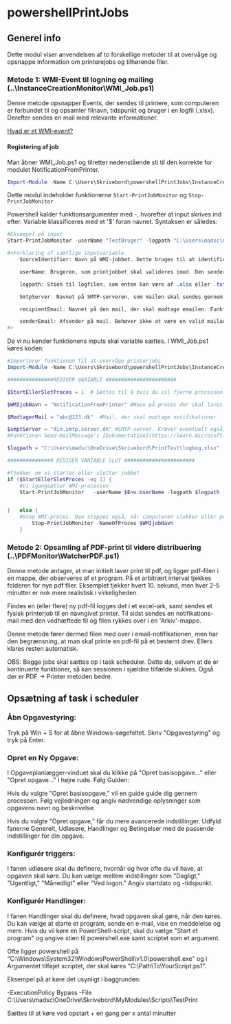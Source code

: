 # powershellPrintJobs

## Generel info
Dette modul viser anvendelsen af to forskellige metoder til at overvåge og opsnappe information om printerejobs og tilhørende filer. 

### Metode 1: WMI-Event til logning og mailing (..\InstanceCreationMonitor\WMI_Job.ps1)

Denne metode opsnapper Events, der sendes til printere, som computeren er forbundet til og opsamler filnavn, tidspunkt og bruger i en logfil (.xlsx). 
Derefter sendes en mail med relevante informationer.

[Hvad er et WMI-event?](https://learn.microsoft.com/en-us/powershell/module/microsoft.powershell.management/register-wmievent?view=powershell-5.1)

#### Registering af job

Man åbner WMI_Job.ps1 og tilretter nedenstående sti til den korrekte for modulet NotificationFromPrinter. 
```powershell
Import-Module -Name C:\Users\Skrivebord\powershellPrintJobs\InstanceCreationMonitor\Module\NotificationFromPrinter.psm1 -Force
```
Dette modul indeholder funktionerne ```Start-PrintJobMonitor``` og ```Stop-PrintJobMonitor```

Powershell kalder funktionsargumenter med -<Argument>, hvorefter at input skrives ind efter. Variable klassificeres med et '$' foran navnet. Syntaksen er således:

```powershell
#Eksempel på input
Start-PrintJobMonitor -userName "TestBruger" -logpath "C:\Users\madsc\OneDrive\Skrivebord\PrintTest" -SourceIdentifier NotificationFromPrinter

#<Forklaring af samtlige inputvariable
    SourceIdentifier: Navn på WMI-jobbet. Dette bruges til at identificere processen, så den kan lukkes ned igen mm.

    userName: Brugeren, som printjobbet skal valideres imod. Den sender kun en mail til brugeren, som har printet filen. Default: Brugernavn på den bruger, der sætter jobbet op.

    logpath: Stien til logfilen, som enten kan være af .xlsx eller .txt format. Stien skal indeholde filnavnet, og filen skal eksistere. 

    SmtpServer: Navnet på SMTP-serveren, som mailen skal sendes gennem. Kræves for at sende en mail. [Dokumentation](https://learn.microsoft.com/en-us/powershell/module/microsoft.powershell.utility/send-mailmessage?view=powershell-7.3).

    recipientEmail: Navnet på den mail, der skal modtage emailen. Funktionen skal konfigureres til at linke brugernavne op til mails, hvis der skal sendes mails ud til flere brugere.

    senderEmail: Afsender på mail. Behøver ikke at være en valid mailadresse. Default: Printjobs 
#>
```
Da vi nu kender funktionens inputs skal variable sættes. I WMI_Job.ps1 køres koden:

```powershell
#Importerer funktionen til at overvåge printerjobs
Import-Module -Name C:\Users\Skrivebord\powershellPrintJobs\InstanceCreationMonitor\Module\NotificationFromPrinter.psm1 -Force

###############REDIGER VARIABLE #######################

$StartEllerSletProces = 1  # Sættes til 0 hvis du vil fjerne processen. Er bare blevet brugt til tests uden at lukke sessionen...

$WMIjobNavn = "NotificationFromPrinter" #Navn på proces der skal laves. Bruges til at lukke den ned igen, hvis der ikke længere er behov for det.

$ModtagerMail = "abc@123.dk"  #Mail, der skal modtage notifikationer

$smptServer = "din.smtp.server.dk" #SMTP-server. Kræver eventuelt også, at der logges ind. 
#Funktionen Send-MailMessage's [Dokumentation](https://learn.microsoft.com/en-us/powershell/module/microsoft.powershell.utility/send-mailmessage?view=powershell-7.3): 

$logpath = "C:\Users\madsc\OneDrive\Skrivebord\PrintTest\logbog.xlsx"  #Excel til oversigt over dine historiske printjobs. Kommenter ud hvis det ikke ønskes

############### REDIGER VARIABLE SLUT #######################

#Tjekker om vi starter eller slutter jobbet
if ($StartEllerSletProces -eq 1) {
    #Vi igangsætter WMI-processen
    Start-PrintJobMonitor   -userName $Env:UserName -logpath $logpath -SourceIdentifier $WMIjobNavn -recipientEmail $ModtagerMail -SmtpServer -senderEmail


}   else {
    #Stop WMI-proces. Den stoppes også, når computeren slukker eller powershell-sessionen lukkes.
        Stop-PrintJobMonitor -NameOfProces $WMIjobNavn
    }
```



### Metode 2: Opsamling af PDF-print til videre distribuering (..\PDFMonitor\WatcherPDF.ps1)

Denne metode antager, at man initielt laver print til pdf, og ligger pdf-filen i en mappe, der observeres af et program. På et arbitrært interval tjekkes folderen for nye pdf filer. Eksemplet tjekker hvert 10. sekund, men hver 2-5 minutter er nok mere realistisk i virkeligheden.

Findes en (eller flere) ny pdf-fil logges det i et excel-ark, samt sendes et fysisk printerjob til en navngivet printer. 
Til sidst sendes en notifikations-mail med den vedhæftede fil og filen rykkes over i en 'Arkiv'-mappe.

Denne metode fører dermed filen med over i email-notifikationen, men har den begrænsning, at man skal printe en pdf-fil på et bestemt drev. Ellers klares resten automatisk.


OBS: Begge jobs skal sættes op i task scheduler. Dette da, selvom at de er kontinuerte funktioner, så kan sessionen i sjældne tilfælde slukkes. Også der er PDF -> Printer metoden bedre.






## Opsætning af task i scheduler

### Åbn Opgavestyring:

Tryk på Win + S for at åbne Windows-søgefeltet.
Skriv "Opgavestyring" og tryk på Enter.

### Opret en Ny Opgave:

I Opgaveplanlægger-vinduet skal du klikke på "Opret basisopgave..." eller "Opret opgave..." i højre rude. 
Følg Guiden:

Hvis du valgte "Opret basisopgave," vil en guide guide dig gennem processen. Følg vejledningen og angiv nødvendige oplysninger som opgavens navn og beskrivelse.

Hvis du valgte "Opret opgave," får du mere avancerede indstillinger. Udfyld fanerne Generelt, Udløsere, Handlinger og Betingelser med de passende indstillinger for din opgave.

### Konfigurér triggers:

I fanen udløsere skal du definere, hvornår og hvor ofte du vil have, at opgaven skal køre. Du kan vælge mellem indstillinger som "Dagligt," "Ugentligt," "Månedligt" eller "Ved logon." Angiv startdato og -tidspunkt.

### Konfigurér Handlinger:

I fanen Handlinger skal du definere, hvad opgaven skal gøre, når den køres. Du kan vælge at starte et program, sende en e-mail, vise en meddelelse og mere. Hvis du vil køre en PowerShell-script, skal du vælge "Start et program" og angive stien til powershell.exe samt scriptet som et argument.

Ofte ligger powershell på "C:\Windows\System32\WindowsPowerShell\v1.0\powershell.exe" og i Argumentet tilføjet scriptet, der skal køres "C:\Path\To\YourScript.ps1".

Eksempel på at køre det usynligt i baggrunden:

-ExecutionPolicy Bypass -File C:\Users\madsc\OneDrive\Skrivebord\MyModules\Scripts\TestPrint

Sættes til at køre ved opstart + en gang per x antal minutter




[def]: https://learn.microsoft.com/en-us/powershell/module/microsoft.powershell.management/register-wmievent?view=powershell-5.1